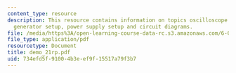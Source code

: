 ```yaml
---
content_type: resource
description: This resource contains information on topics oscilloscope setup, waveform
  generator setup, power supply setup and circuit diagrams.
file: /media/https%3A/open-learning-course-data-rc.s3.amazonaws.com/6-002-circuits-and-electronics-spring-2007/734efd5f91004b3eef9f15517a79f3b7_demo_21rp.pdf
file_type: application/pdf
resourcetype: Document
title: demo_21rp.pdf
uid: 734efd5f-9100-4b3e-ef9f-15517a79f3b7
---
```

